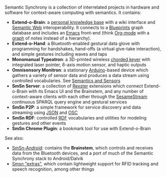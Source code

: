 Semantic Synchrony is a collection of interrelated projects in hardware and software for context-aware computing with semantics.  It contains:

* **Extend-o-Brain**: a [personal knowledge base](http://en.wikipedia.org/wiki/Personal_knowledge_base) with a wiki interface and [Semantic Web](http://en.wikipedia.org/wiki/Semantic_Web) interoperability.  It connects to a [Blueprints](https://github.com/tinkerpop/blueprints) graph database and includes an [Emacs](http://www.gnu.org/software/emacs/) front-end (think [Org-mode](http://en.wikipedia.org/wiki/Org-mode) with a [graph](http://en.wikipedia.org/wiki/Graph_%28mathematics%29) of notes instead of a hierarchy).
* **Extend-o-Hand**: a Bluetooth-enabled gestural data glove with programming for handshakes, hand-offs (a virtual give-take interaction), and simple gestures including waves and taps
* **Monomanual Typeatron**: a 3D-printed wireless [chorded keyer](http://en.wikipedia.org/wiki/Chorded_keyboard) with integrated laser pointer, 6-axis motion sensor, and haptic outputs
* **Omnisensory Monitron**: a stationary [Arduino](http://www.arduino.cc/)-based device which gathers a variety of sensor data and produces a data stream using controlled vocabularies.  See [Semantics and Sensors](http://www.slideshare.net/joshsh/semantics-and-sensors)
* **SmSn Server**: a collection of [Rexster](https://github.com/tinkerpop/rexster) extensions which connect Extend-o-Brain with its Emacs UI and the Brainstem, and any number of context-aware clients with each other through the [SesameStream](https://github.com/joshsh/sesamestream) continuous SPARQL query engine and gestural services
* **SmSn P2P**: a simple framework for service discovery and data streaming using [JSON](http://json.org/) and [OSC](http://opensoundcontrol.org/)
* **SmSn RDF**: controlled [RDF](http://en.wikipedia.org/wiki/Resource_Description_Framework) vocabularies and utilities for modeling gestures and other events
* **SmSn Chrome Plugin**: a bookmark tool for use with Extend-o-Brain

See also:

* [SmSn-Android](http://github.com/joshsh/smsn-android): contains the **Brainstem**, which controls and receives data from the Bluetooth devices, and a port of much of the Semantic Synchrony stack to Android/Dalvik
* [Smsn "extras"](https://github.com/joshsh/smsn-extras), which contain lightweight support for RFID tracking and speech recognition, among other things

